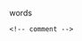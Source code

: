 <!-- a comment -->

<!-- a comment with *bogus* __markdown__ inside -->

<!-- comment -->

words

<!-- comment -->

```
<!-- comment -->
```

<!----------------------------------------------------------------------------------------------------------------------------------------------------

<!-------------------------------------------------------------------->
